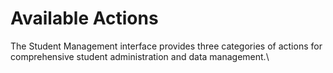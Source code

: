 # Available Actions

The Student Management interface provides three categories of actions for comprehensive student administration and data management.\


<figure><img src="../../../.gitbook/assets/Screenshot 2025-09-04 at 4.45.24 AM.png" alt=""><figcaption></figcaption></figure>
